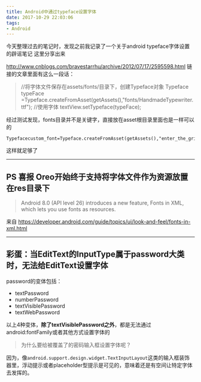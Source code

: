 ```yaml
---
title: Android中通过typeface设置字体
date: 2017-10-29 22:03:06
tags:
- Android
---
```

今天整理过去的笔记时，发现之前我记录了一个关于android typeface字体设置的辟谣笔记
这里分享出来

<!--more-->

http://www.cnblogs.com/bravestarrhu/archive/2012/07/17/2595598.html
链接的文章里面有这么一段话：

>//将字体文件保存在assets/fonts/目录下，创建Typeface对象
>Typeface typeFace =Typeface.createFromAsset(getAssets(),"fonts/HandmadeTypewriter.ttf");
>//使用字体
>textView.setTypeface(typeFace);

经过测试发现，fonts目录并不是关键字，直接放在asset根目录里面也是一样可以的
```
Typefacecustom_font=Typeface.createFromAsset(getAssets(),"enter_the_grid.ttf");
```
这样就足够了

-------------

## PS 喜报 Oreo开始终于支持将字体文件作为资源放置在res目录下
>Android 8.0 (API level 26) introduces a new feature, Fonts in XML, which lets you use fonts as resources. 

来自 <https://developer.android.com/guide/topics/ui/look-and-feel/fonts-in-xml.html> 

-------------

## 彩蛋：当EditText的InputType属于password大类时，无法给EditText设置字体

password的变体包括：
- textPassword
- numberPassword
- textVisiblePassword
- textWebPassword

以上4种变体，**除了textVisiblePassword之外**，都是无法通过android:fontFamily或者其他方式设置字体的

> 为什么要给被覆盖了的密码输入框设置字体呢？

因为，像``android.support.design.widget.TextInputLayout``这类的输入框装饰器里，浮动提示或者placeholder型提示是可见的，意味着还是有空间让特定字体去发挥的。



